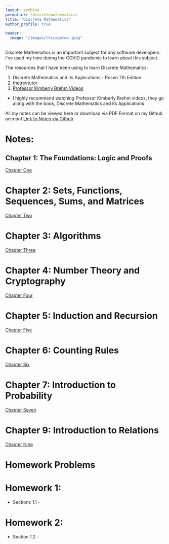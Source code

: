 ```yaml
---
layout: archive
permalink: /discretemathematics/
title: "Discrete Mathematics"
author_profile: true

header:
  image: "/images/chicagotwo.jpeg"
---
```



Discrete Mathematics is an important subject for any software developers. I've used my time duirng the COVID pandemic to learn about this subject. 

The resources that I have been using to learn Discrete Mathematics:

1. Discrete Mathematics and its Applications - Rosen 7th Edition
2. [thetrevtutor](https://trevtutor.com/discretemath/discretemath1/)
3. [Professor Kimberly Brehm Videos](https://www.youtube.com/watch?v=A3Ffwsnad0k&list=PLl-gb0E4MII28GykmtuBXNUNoej-vY5Rz)

- I highly recommend watching Professor Kimberly Brehm videos, they go along with the book, Discrete Mathematics and its Applications

All my notes can be viewed here or download via PDF Format on my Github account
[Link to Notes via Github](https://github.com/devinpowers/discrete-mathematics)

# Notes:

## Chapter 1: The Foundations: Logic and Proofs

[Chapter One](https://devintheengineer.com/discretemathematics/chapter_one)


# Chapter 2: Sets, Functions, Sequences, Sums, and Matrices

[Chapter Two](https://devintheengineer.com/discretemathematics/chapter_two)


# Chapter 3: Algorithms

[Chapter Three](https://devintheengineer.com/discretemathematics/chapter_three)


# Chapter 4: Number Theory and Cryptography

[Chapter Four](https://devintheengineer.com/discretemathematics/chapter_four)


# Chapter 5: Induction and Recursion

[Chapter Five](https://devintheengineer.com/discretemathematics/chapter_five)


# Chapter 6: Counting Rules

[Chapter Six](https://devintheengineer.com/discretemathematics/chapter_six)


# Chapter 7: Introduction to Probability

[Chapter Seven](https://devintheengineer.com/discretemathematics/chapter_seven)


# Chapter 9: Introduction to Relations

[Chapter Nine](https://devintheengineer.com/discretemathematics/chapter_nine)

# Homework Problems


# Homework 1:
- Sections 1.1 - 


# Homework 2:
- Section 1.2 - 



